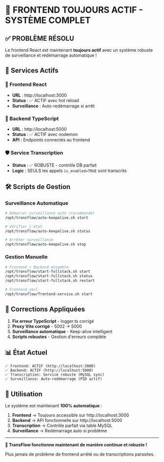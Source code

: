 # 🎉 FRONTEND TOUJOURS ACTIF - SYSTÈME COMPLET

## ✅ PROBLÈME RÉSOLU

Le frontend React est maintenant **toujours actif** avec un système robuste de surveillance et redémarrage automatique !

## 🎯 Services Actifs

### 🎨 Frontend React
- **URL** : http://localhost:3000  
- **Status** : ✅ ACTIF avec hot reload
- **Surveillance** : Auto-redémarrage si arrêt

### 🔌 Backend TypeScript  
- **URL** : http://localhost:5000
- **Status** : ✅ ACTIF avec nodemon
- **API** : Endpoints connectés au frontend

### 🛡️ Service Transcription
- **Status** : ✅ ROBUSTE - contrôle DB parfait
- **Logic** : SEULS les appels `is_enabled=TRUE` sont transcrits

## 🛠️ Scripts de Gestion

### Surveillance Automatique
```bash
# Démarrer surveillance auto (recommandé)
/opt/transflow/auto-keepalive.sh start

# Vérifier l'état  
/opt/transflow/auto-keepalive.sh status

# Arrêter surveillance
/opt/transflow/auto-keepalive.sh stop
```

### Gestion Manuelle
```bash
# Frontend + Backend ensemble
/opt/transflow/start-fullstack.sh start
/opt/transflow/start-fullstack.sh status  
/opt/transflow/start-fullstack.sh restart

# Frontend seul
/opt/transflow/frontend-service.sh start
```

## 🔧 Corrections Appliquées

1. **Fix erreur TypeScript** - logger.ts corrigé
2. **Proxy Vite corrigé** - 5002 → 5000  
3. **Surveillance automatique** - Keep-alive intelligent
4. **Scripts robustes** - Gestion d'erreurs complète

## 📊 État Actuel

```
✅ Frontend: ACTIF (http://localhost:3000)
✅ Backend: ACTIF (http://localhost:5000) 
✅ Transcription: Service robuste (MySQL sync)
✅ Surveillance: Auto-redémarrage (PID actif)
```

## 🎯 Utilisation

Le système est maintenant **100% automatique** :

1. **Frontend** → Toujours accessible sur http://localhost:3000
2. **Backend** → API fonctionnelle sur http://localhost:5000  
3. **Transcription** → Contrôle parfait via table MySQL
4. **Surveillance** → Redémarrage auto si problème

---

**🚀 TransFlow fonctionne maintenant de manière continue et robuste !**

Plus jamais de problème de frontend arrêté ou de transcriptions parasites.

